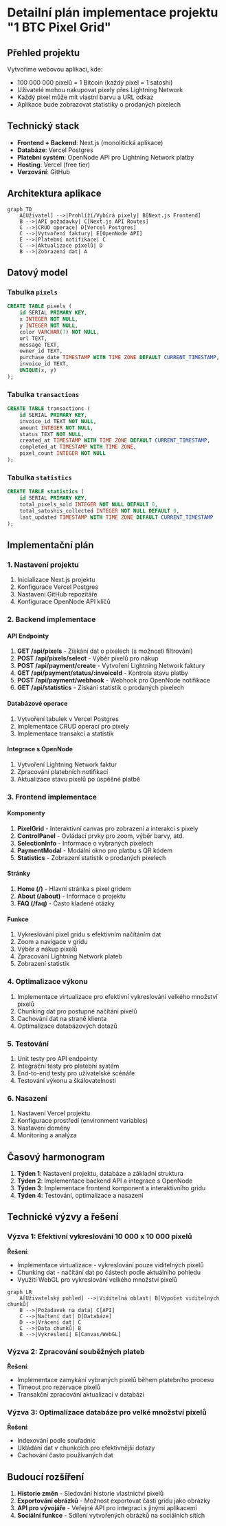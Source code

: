 # Detailní plán implementace projektu "1 BTC Pixel Grid"

## Přehled projektu

Vytvoříme webovou aplikaci, kde:
- 100 000 000 pixelů = 1 Bitcoin (každý pixel = 1 satoshi)
- Uživatelé mohou nakupovat pixely přes Lightning Network
- Každý pixel může mít vlastní barvu a URL odkaz
- Aplikace bude zobrazovat statistiky o prodaných pixelech

## Technický stack

- **Frontend + Backend**: Next.js (monolitická aplikace)
- **Databáze**: Vercel Postgres
- **Platební systém**: OpenNode API pro Lightning Network platby
- **Hosting**: Vercel (free tier)
- **Verzování**: GitHub

## Architektura aplikace

```mermaid
graph TD
    A[Uživatel] -->|Prohlíží/Vybírá pixely| B[Next.js Frontend]
    B -->|API požadavky| C[Next.js API Routes]
    C -->|CRUD operace| D[Vercel Postgres]
    C -->|Vytvoření faktury| E[OpenNode API]
    E -->|Platební notifikace| C
    C -->|Aktualizace pixelů| D
    B -->|Zobrazení dat| A
```

## Datový model

### Tabulka `pixels`

```sql
CREATE TABLE pixels (
    id SERIAL PRIMARY KEY,
    x INTEGER NOT NULL,
    y INTEGER NOT NULL,
    color VARCHAR(7) NOT NULL,
    url TEXT,
    message TEXT,
    owner_id TEXT,
    purchase_date TIMESTAMP WITH TIME ZONE DEFAULT CURRENT_TIMESTAMP,
    invoice_id TEXT,
    UNIQUE(x, y)
);
```

### Tabulka `transactions`

```sql
CREATE TABLE transactions (
    id SERIAL PRIMARY KEY,
    invoice_id TEXT NOT NULL,
    amount INTEGER NOT NULL,
    status TEXT NOT NULL,
    created_at TIMESTAMP WITH TIME ZONE DEFAULT CURRENT_TIMESTAMP,
    completed_at TIMESTAMP WITH TIME ZONE,
    pixel_count INTEGER NOT NULL
);
```

### Tabulka `statistics`

```sql
CREATE TABLE statistics (
    id SERIAL PRIMARY KEY,
    total_pixels_sold INTEGER NOT NULL DEFAULT 0,
    total_satoshis_collected INTEGER NOT NULL DEFAULT 0,
    last_updated TIMESTAMP WITH TIME ZONE DEFAULT CURRENT_TIMESTAMP
);
```

## Implementační plán

### 1. Nastavení projektu

1. Inicializace Next.js projektu
2. Konfigurace Vercel Postgres
3. Nastavení GitHub repozitáře
4. Konfigurace OpenNode API klíčů

### 2. Backend implementace

#### API Endpointy

1. **GET /api/pixels** - Získání dat o pixelech (s možností filtrování)
2. **POST /api/pixels/select** - Výběr pixelů pro nákup
3. **POST /api/payment/create** - Vytvoření Lightning Network faktury
4. **GET /api/payment/status/:invoiceId** - Kontrola stavu platby
5. **POST /api/payment/webhook** - Webhook pro OpenNode notifikace
6. **GET /api/statistics** - Získání statistik o prodaných pixelech

#### Databázové operace

1. Vytvoření tabulek v Vercel Postgres
2. Implementace CRUD operací pro pixely
3. Implementace transakcí a statistik

#### Integrace s OpenNode

1. Vytvoření Lightning Network faktur
2. Zpracování platebních notifikací
3. Aktualizace stavu pixelů po úspěšné platbě

### 3. Frontend implementace

#### Komponenty

1. **PixelGrid** - Interaktivní canvas pro zobrazení a interakci s pixely
2. **ControlPanel** - Ovládací prvky pro zoom, výběr barvy, atd.
3. **SelectionInfo** - Informace o vybraných pixelech
4. **PaymentModal** - Modální okno pro platbu s QR kódem
5. **Statistics** - Zobrazení statistik o prodaných pixelech

#### Stránky

1. **Home (/)** - Hlavní stránka s pixel gridem
2. **About (/about)** - Informace o projektu
3. **FAQ (/faq)** - Často kladené otázky

#### Funkce

1. Vykreslování pixel gridu s efektivním načítáním dat
2. Zoom a navigace v gridu
3. Výběr a nákup pixelů
4. Zpracování Lightning Network plateb
5. Zobrazení statistik

### 4. Optimalizace výkonu

1. Implementace virtualizace pro efektivní vykreslování velkého množství pixelů
2. Chunking dat pro postupné načítání pixelů
3. Cachování dat na straně klienta
4. Optimalizace databázových dotazů

### 5. Testování

1. Unit testy pro API endpointy
2. Integrační testy pro platební systém
3. End-to-end testy pro uživatelské scénáře
4. Testování výkonu a škálovatelnosti

### 6. Nasazení

1. Nastavení Vercel projektu
2. Konfigurace prostředí (environment variables)
3. Nastavení domény
4. Monitoring a analýza

## Časový harmonogram

1. **Týden 1**: Nastavení projektu, databáze a základní struktura
2. **Týden 2**: Implementace backend API a integrace s OpenNode
3. **Týden 3**: Implementace frontend komponent a interaktivního gridu
4. **Týden 4**: Testování, optimalizace a nasazení

## Technické výzvy a řešení

### Výzva 1: Efektivní vykreslování 10 000 x 10 000 pixelů

**Řešení**: 
- Implementace virtualizace - vykreslování pouze viditelných pixelů
- Chunking dat - načítání dat po částech podle aktuálního pohledu
- Využití WebGL pro vykreslování velkého množství pixelů

```mermaid
graph LR
    A[Uživatelský pohled] -->|Viditelná oblast| B[Výpočet viditelných chunků]
    B -->|Požadavek na data| C[API]
    C -->|Načtení dat| D[Databáze]
    D -->|Vrácení dat| C
    C -->|Data chunků| B
    B -->|Vykreslení| E[Canvas/WebGL]
```

### Výzva 2: Zpracování souběžných plateb

**Řešení**:
- Implementace zamykání vybraných pixelů během platebního procesu
- Timeout pro rezervace pixelů
- Transakční zpracování aktualizací v databázi

### Výzva 3: Optimalizace databáze pro velké množství pixelů

**Řešení**:
- Indexování podle souřadnic
- Ukládání dat v chunkcích pro efektivnější dotazy
- Cachování často používaných dat

## Budoucí rozšíření

1. **Historie změn** - Sledování historie vlastnictví pixelů
2. **Exportování obrázků** - Možnost exportovat části gridu jako obrázky
3. **API pro vývojáře** - Veřejné API pro integraci s jinými aplikacemi
4. **Sociální funkce** - Sdílení vytvořených obrázků na sociálních sítích